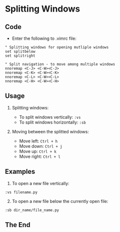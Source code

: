 # Splitting Windows

## Code

- Enter the following to .vimrc file:
```
" Splitting windows for opening mutliple windows
set splitbelow
set splitright

" Split navigation - to move among multiple windows
nnoremap <C-J> <C-W><C-J>
nnoremap <C-K> <C-W><C-K>
nnoremap <C-L> <C-W><C-L>
nnoremap <C-H> <C-W><C-H>
```

## Usage

1. Splitting windows:
	- To split windows vertically: `:vs`
	- To split windows horizontally: `:sb`

2. Moving between the splitted windows:
	- Move left: `Ctrl + h`
	- Move down: `Ctrl + j`
	- Move up: `Ctrl + k`
	- Move right: `Ctrl + l`

## Examples

1. To open a new file vertically:

```
:vs filename.py
```

2. To open a new file below the currently open file:

```
:sb dir_name/file_name.py
```

## The End
